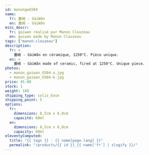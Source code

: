 ```yaml
---
id: manongwG504
name:
  fr: 蓋碗 - GàiWǎn
  en: 蓋碗 - GàiWǎn
mini_descr:
  fr: gaiwan réalisé par Manon Clouzeau
  en: gaiwan made by Manon Clouzeau
tags: ["manon-clouzeau"]
description:
  fr: >
    蓋碗 - GàiWǎn en céramique, 1250°C. Pièce unique.
  en: >
    蓋碗 - GàiWǎn made of ceramic, fired at 1250°C. Unique piece.
photos:
  - manon_gaiwan_G504-a.jpg
  - manon_gaiwan_G504-b.jpg
price: 45.00
stock: 1
weight: 109
shipping_type: colis_base
shipping_point: 5
options:
  fr:
    dimensions: 8,5cm x 6,0cm
    capacité: 60ml
  en:
    dimensions: 8,5cm x 6,0cm
    capacity: 60ml
eleventyComputed:
  title: "{{ tags }} - {{ name[page.lang] }}"
  permalink: "/products/{{ id }}_{{ name['fr'] | slugify }}/"
---
```

